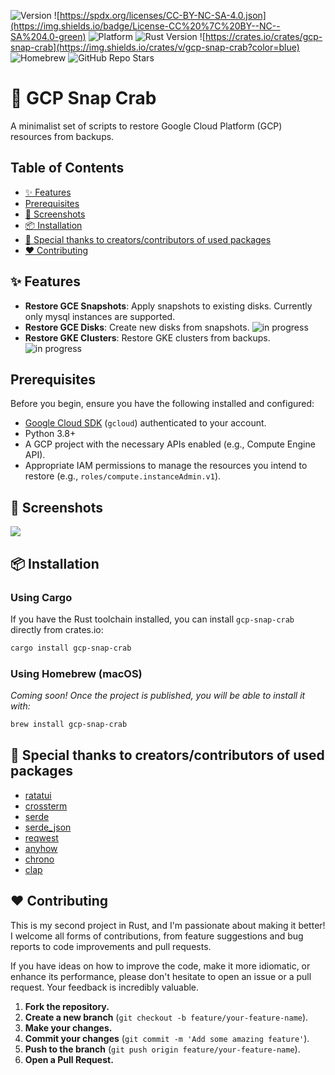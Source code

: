 ![Version](https://img.shields.io/badge/version-0.1.0-blue)
![https://spdx.org/licenses/CC-BY-NC-SA-4.0.json](https://img.shields.io/badge/License-CC%20%7C%20BY--NC--SA%204.0-green)
![Platform](https://img.shields.io/badge/platform-macOS%20%7C%20Linux%20%7C%20Windows-blue)
![Rust Version](https://img.shields.io/badge/rust-1.70.0-blue)
![https://crates.io/crates/gcp-snap-crab](https://img.shields.io/crates/v/gcp-snap-crab?color=blue)
![Homebrew](https://img.shields.io/badge/homebrew-coming%20soon-orange)
![GitHub Repo Stars](https://img.shields.io/github/stars/ruteckimikolaj/gcp-snap-crab?style=social)

# 🦀 GCP Snap Crab

A minimalist set of scripts to restore Google Cloud Platform (GCP) resources from backups.

## Table of Contents

- [✨ Features](#-features)
- [Prerequisites](#prerequisites)
- [📸 Screenshots](#-screenshots)
- [📦 Installation](#-installation)
- [🚀 Special thanks to creators/contributors of used packages](#-special-thanks)
- [❤️ Contributing](#-contributing)

## ✨ Features

- **Restore GCE Snapshots**: Apply snapshots to existing disks. Currently only mysql instances are supported.
- **Restore GCE Disks**: Create new disks from snapshots. ![in progress](https://img.shields.io/badge/status-in--progress-red)
- **Restore GKE Clusters**: Restore GKE clusters from backups.![in progress](https://img.shields.io/badge/status-in--progress-red)

## Prerequisites

Before you begin, ensure you have the following installed and configured:

- [Google Cloud SDK](https://cloud.google.com/sdk/docs/install) (`gcloud`) authenticated to your account.
- Python 3.8+
- A GCP project with the necessary APIs enabled (e.g., Compute Engine API).
- Appropriate IAM permissions to manage the resources you intend to restore (e.g., `roles/compute.instanceAdmin.v1`).

## 📸 Screenshots

![](/assets/all-gif.webp)

## 📦 Installation

### Using Cargo

If you have the Rust toolchain installed, you can install `gcp-snap-crab` directly from crates.io:

```sh
cargo install gcp-snap-crab
```

### Using Homebrew (macOS)

*Coming soon! Once the project is published, you will be able to install it with:*

```sh
brew install gcp-snap-crab
```

## 🚀 Special thanks to creators/contributors of used packages

- [ratatui](https://github.com/ratatui-org/ratatui)
- [crossterm](https://github.com/crossterm-rs/crossterm)
- [serde](https://github.com/serde-rs/serde)
- [serde_json](https://github.com/serde-rs/serde_json)
- [reqwest](https://github.com/seanmonstar/reqwest)
- [anyhow](https://github.com/dtolnay/anyhow)
- [chrono](https://github.com/chronotope/chrono)
- [clap](https://github.com/clap-rs/clap)

## ❤️ Contributing

This is my second project in Rust, and I'm passionate about making it better! I welcome all forms of contributions, from feature suggestions and bug reports to code improvements and pull requests.

If you have ideas on how to improve the code, make it more idiomatic, or enhance its performance, please don't hesitate to open an issue or a pull request. Your feedback is incredibly valuable.

1. **Fork the repository.**
2. **Create a new branch** (`git checkout -b feature/your-feature-name`).
3. **Make your changes.**
4. **Commit your changes** (`git commit -m 'Add some amazing feature'`).
5. **Push to the branch** (`git push origin feature/your-feature-name`).
6. **Open a Pull Request.**
